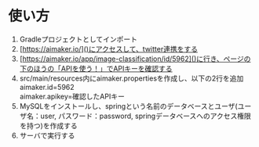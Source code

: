 # 使い方
1. Gradleプロジェクトとしてインポート
2. [https://aimaker.io/]()にアクセスして、twitter連携をする
3. [https://aimaker.io/app/image-classification/id/5962]()に行き、ページの下のほうの「APIを使う！」でAPIキーを確認する
4. src/main/resources内にaimaker.propertiesを作成し、以下の2行を追加  
aimaker.id=5962  
aimaker.apikey=確認したAPIキー
5. MySQLをインストールし、springという名前のデータベースとユーザ(ユーザ名：user, パスワード：password, springデータベースへのアクセス権限を持つ)を作成する
6. サーバで実行する
